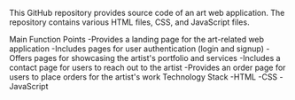 This GitHub repository provides source code of an art web application. The repository contains various HTML files, CSS, and JavaScript files.

Main Function Points
-Provides a landing page for the art-related web application
-Includes pages for user authentication (login and signup)
-Offers pages for showcasing the artist's portfolio and services
-Includes a contact page for users to reach out to the artist
-Provides an order page for users to place orders for the artist's work
Technology Stack
-HTML
-CSS
-JavaScript
